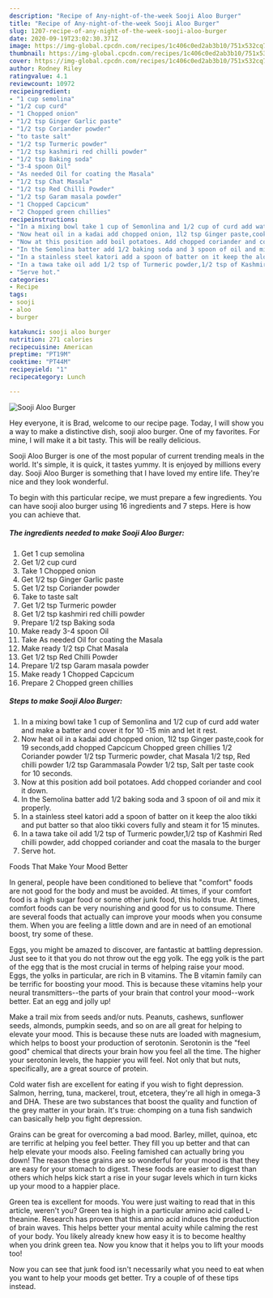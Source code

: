```yaml
---
description: "Recipe of Any-night-of-the-week Sooji Aloo Burger"
title: "Recipe of Any-night-of-the-week Sooji Aloo Burger"
slug: 1207-recipe-of-any-night-of-the-week-sooji-aloo-burger
date: 2020-09-19T23:02:30.371Z
image: https://img-global.cpcdn.com/recipes/1c406c0ed2ab3b10/751x532cq70/sooji-aloo-burger-recipe-main-photo.jpg
thumbnail: https://img-global.cpcdn.com/recipes/1c406c0ed2ab3b10/751x532cq70/sooji-aloo-burger-recipe-main-photo.jpg
cover: https://img-global.cpcdn.com/recipes/1c406c0ed2ab3b10/751x532cq70/sooji-aloo-burger-recipe-main-photo.jpg
author: Rodney Riley
ratingvalue: 4.1
reviewcount: 10972
recipeingredient:
- "1 cup semolina"
- "1/2 cup curd"
- "1 Chopped onion"
- "1/2 tsp Ginger Garlic paste"
- "1/2 tsp Coriander powder"
- "to taste salt"
- "1/2 tsp Turmeric powder"
- "1/2 tsp kashmiri red chilli powder"
- "1/2 tsp Baking soda"
- "3-4 spoon Oil"
- "As needed Oil for coating the Masala"
- "1/2 tsp Chat Masala"
- "1/2 tsp Red Chilli Powder"
- "1/2 tsp Garam masala powder"
- "1 Chopped Capcicum"
- "2 Chopped green chillies"
recipeinstructions:
- "In a mixing bowl take 1 cup of Semonlina and 1/2 cup of curd add water and make a batter and cover it for 10 -15 min and let it rest."
- "Now heat oil in a kadai add chopped onion, 1l2 tsp Ginger paste,cook for 19 seconds,add chopped Capcicum Chopped green chillies 1/2 Coriander powder 1/2 tsp Turmeric powder, chat Masala 1/2 tsp, Red chilli powder 1/2 tsp Garammasala Powder 1/2 tsp, Salt per taste cook for 10 seconds."
- "Now at this position add boil potatoes. Add chopped coriander and cool it down."
- "In the Semolina batter add 1/2 baking soda and 3 spoon of oil and mix it properly."
- "In a stainless steel katori add a spoon of batter on it keep the aloo tikki and put batter so that aloo tikki covers fully and steam it for 15 minutes."
- "In a tawa take oil add 1/2 tsp of Turmeric powder,1/2 tsp of Kashmiri Red chilli powder, add chopped coriander and coat the masala to the burger"
- "Serve hot."
categories:
- Recipe
tags:
- sooji
- aloo
- burger

katakunci: sooji aloo burger 
nutrition: 271 calories
recipecuisine: American
preptime: "PT19M"
cooktime: "PT44M"
recipeyield: "1"
recipecategory: Lunch

---
```



![Sooji Aloo Burger](https://img-global.cpcdn.com/recipes/1c406c0ed2ab3b10/751x532cq70/sooji-aloo-burger-recipe-main-photo.jpg)

Hey everyone, it is Brad, welcome to our recipe page. Today, I will show you a way to make a distinctive dish, sooji aloo burger. One of my favorites. For mine, I will make it a bit tasty. This will be really delicious.

Sooji Aloo Burger is one of the most popular of current trending meals in the world. It's simple, it is quick, it tastes yummy. It is enjoyed by millions every day. Sooji Aloo Burger is something that I have loved my entire life. They're nice and they look wonderful.




To begin with this particular recipe, we must prepare a few ingredients. You can have sooji aloo burger using 16 ingredients and 7 steps. Here is how you can achieve that.

<!--inarticleads1-->

##### The ingredients needed to make Sooji Aloo Burger:

1. Get 1 cup semolina
1. Get 1/2 cup curd
1. Take 1 Chopped onion
1. Get 1/2 tsp Ginger Garlic paste
1. Get 1/2 tsp Coriander powder
1. Take to taste salt
1. Get 1/2 tsp Turmeric powder
1. Get 1/2 tsp kashmiri red chilli powder
1. Prepare 1/2 tsp Baking soda
1. Make ready 3-4 spoon Oil
1. Take As needed Oil for coating the Masala
1. Make ready 1/2 tsp Chat Masala
1. Get 1/2 tsp Red Chilli Powder
1. Prepare 1/2 tsp Garam masala powder
1. Make ready 1 Chopped Capcicum
1. Prepare 2 Chopped green chillies




<!--inarticleads2-->

##### Steps to make Sooji Aloo Burger:

1. In a mixing bowl take 1 cup of Semonlina and 1/2 cup of curd add water and make a batter and cover it for 10 -15 min and let it rest.
1. Now heat oil in a kadai add chopped onion, 1l2 tsp Ginger paste,cook for 19 seconds,add chopped Capcicum Chopped green chillies 1/2 Coriander powder 1/2 tsp Turmeric powder, chat Masala 1/2 tsp, Red chilli powder 1/2 tsp Garammasala Powder 1/2 tsp, Salt per taste cook for 10 seconds.
1. Now at this position add boil potatoes. Add chopped coriander and cool it down.
1. In the Semolina batter add 1/2 baking soda and 3 spoon of oil and mix it properly.
1. In a stainless steel katori add a spoon of batter on it keep the aloo tikki and put batter so that aloo tikki covers fully and steam it for 15 minutes.
1. In a tawa take oil add 1/2 tsp of Turmeric powder,1/2 tsp of Kashmiri Red chilli powder, add chopped coriander and coat the masala to the burger
1. Serve hot.




Foods That Make Your Mood Better


In general, people have been conditioned to believe that "comfort" foods are not good for the body and must be avoided. At times, if your comfort food is a high sugar food or some other junk food, this holds true. At times, comfort foods can be very nourishing and good for us to consume. There are several foods that actually can improve your moods when you consume them. When you are feeling a little down and are in need of an emotional boost, try some of these.

Eggs, you might be amazed to discover, are fantastic at battling depression. Just see to it that you do not throw out the egg yolk. The egg yolk is the part of the egg that is the most crucial in terms of helping raise your mood. Eggs, the yolks in particular, are rich in B vitamins. The B vitamin family can be terrific for boosting your mood. This is because these vitamins help your neural transmitters--the parts of your brain that control your mood--work better. Eat an egg and jolly up!

Make a trail mix from seeds and/or nuts. Peanuts, cashews, sunflower seeds, almonds, pumpkin seeds, and so on are all great for helping to elevate your mood. This is because these nuts are loaded with magnesium, which helps to boost your production of serotonin. Serotonin is the "feel good" chemical that directs your brain how you feel all the time. The higher your serotonin levels, the happier you will feel. Not only that but nuts, specifically, are a great source of protein.

Cold water fish are excellent for eating if you wish to fight depression. Salmon, herring, tuna, mackerel, trout, etcetera, they're all high in omega-3 and DHA. These are two substances that boost the quality and function of the grey matter in your brain. It's true: chomping on a tuna fish sandwich can basically help you fight depression. 

Grains can be great for overcoming a bad mood. Barley, millet, quinoa, etc are terrific at helping you feel better. They fill you up better and that can help elevate your moods also. Feeling famished can actually bring you down! The reason these grains are so wonderful for your mood is that they are easy for your stomach to digest. These foods are easier to digest than others which helps kick start a rise in your sugar levels which in turn kicks up your mood to a happier place.

Green tea is excellent for moods. You were just waiting to read that in this article, weren't you? Green tea is high in a particular amino acid called L-theanine. Research has proven that this amino acid induces the production of brain waves. This helps better your mental acuity while calming the rest of your body. You likely already knew how easy it is to become healthy when you drink green tea. Now you know that it helps you to lift your moods too!

Now you can see that junk food isn't necessarily what you need to eat when you want to help your moods get better. Try  a  couple of  of  these  tips  instead.

